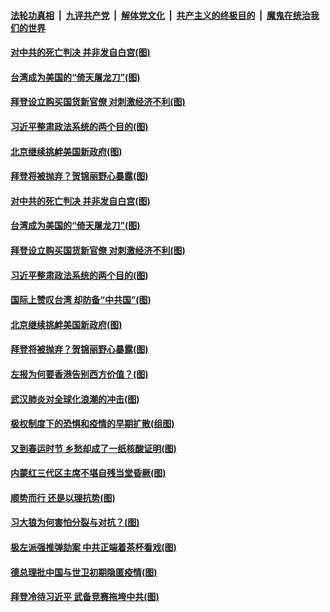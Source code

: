 

####  [法轮功真相](../../../../basic/blob/master/README.md?t=01301931) &nbsp;|&nbsp; [九评共产党](../../../../9ping.md/blob/master/README.md?t=01301931) &nbsp;|&nbsp; [解体党文化](../../../../jtdwh.md/blob/master/README.md?t=01301931)  &nbsp;|&nbsp; [共产主义的终极目的](../../../../gczydzjmd.md/blob/master/README.md?t=01301931) &nbsp;|&nbsp; [魔鬼在统治我们的世界](../../../../mgztzwmdsj.md/blob/master/README.md?t=01301931) 

#### [对中共的死亡判决 并非发自白宫(图)](../pages/p4/960834.md?t=01301931) 

#### [台湾成为美国的“倚天屠龙刀”(图)](../pages/p4/960787.md?t=01301931) 

#### [拜登设立购买国货新官僚 对刺激经济不利(图)](../pages/p4/960684.md?t=01301931) 

#### [习近平整肃政法系统的两个目的(图)](../pages/p4/960792.md?t=01301931) 

#### [北京继续挑衅美国新政府(图)](../pages/p4/960780.md?t=01301931) 

#### [拜登将被抛弃？贺锦丽野心暴露(图)](../pages/p4/960742.md?t=01301931) 

#### [对中共的死亡判决 并非发自白宫(图)](../pages/p4/960834.md?t=01301931) 

#### [台湾成为美国的“倚天屠龙刀”(图)](../pages/p4/960787.md?t=01301931) 

#### [拜登设立购买国货新官僚 对刺激经济不利(图)](../pages/p4/960684.md?t=01301931) 

#### [习近平整肃政法系统的两个目的(图)](../pages/p4/960792.md?t=01301931) 

#### [国际上赞叹台湾 却防备“中共国”(图)](../pages/p4/960783.md?t=01301931) 

#### [北京继续挑衅美国新政府(图)](../pages/p4/960780.md?t=01301931) 


#### [拜登将被抛弃？贺锦丽野心暴露(图)](../pages/p4/960742.md?t=01301931) 

#### [左报为何要香港告别西方价值？(图)](../pages/p4/960674.md?t=01301931) 

#### [武汉肺炎对全球化浪潮的冲击(图)](../pages/p4/960679.md?t=01301931) 


#### [极权制度下的恐惧和疫情的早期扩散(组图)](../pages/p4/960682.md?t=01301931) 

#### [又到春运时节 乡愁却成了一纸核酸证明(图)](../pages/p4/960670.md?t=01301931) 

#### [内蒙红三代区主席不堪自残当堂昏厥(图)](../pages/p4/960668.md?t=01301931) 

#### [顺势而行 还是以理抗势(图)](../pages/p4/960661.md?t=01301931) 

#### [习大狼为何害怕分裂与对抗？(图)](../pages/p4/960659.md?t=01301931) 

#### [极左派强推弹劾案 中共正端着茶杯看戏(图)](../pages/p4/960628.md?t=01301931) 


#### [德总理批中国与世卫初期隐匿疫情(图)](../pages/p4/960594.md?t=01301931) 

#### [拜登冷待习近平 武备竞赛拖垮中共(图)](../pages/p4/960592.md?t=01301931) 

